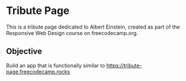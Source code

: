 # Tribute Page

This is a tribute page dedicated to Albert Einstein, created as part of the Responsive Web Design course on freecodecamp.org.

## Objective

Build an app that is functionally similar to https://tribute-page.freecodecamp.rocks